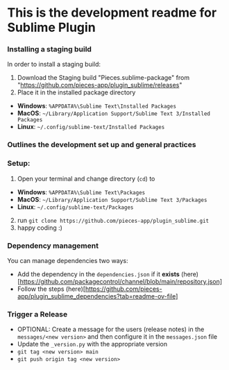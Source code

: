 # This is the development readme for Sublime Plugin

### Installing a staging build

In order to install a staging build:

1. Download the Staging build "Pieces.sublime-package" from "https://github.com/pieces-app/plugin_sublime/releases"
2. Place it in the installed package directory 
  - **Windows**: `%APPDATA%\Sublime Text\Installed Packages`
  - **MacOS**: `~/Library/Application Support/Sublime Text 3/Installed Packages`
  - **Linux**: `~/.config/sublime-text/Installed Packages`

### Outlines the development set up and general practices

### Setup:

1. Open your terminal and change directory (`cd`) to 
  - **Windows**: `%APPDATA%\Sublime Text\Packages`
  - **MacOS**: `~/Library/Application Support/Sublime Text 3/Packages`
  - **Linux**: `~/.config/sublime-text/Packages`
2. run `git clone https://github.com/pieces-app/plugin_sublime.git`
3. happy coding :)

### Dependency management

You can manage dependencies two ways:

- Add the dependency in the `dependencies.json` if it **exists** (here)[https://github.com/packagecontrol/channel/blob/main/repository.json]
- Follow the steps (here)[https://github.com/pieces-app/plugin_sublime_dependencies?tab=readme-ov-file]

### Trigger a Release

- OPTIONAL: Create a message for the users (release notes) in the `messages/<new version>`
  and then configure it in the `messages.json` file
- Update the `_version.py` with the appropriate version 
- `git tag <new version> main`
- `git push origin tag <new version>`


